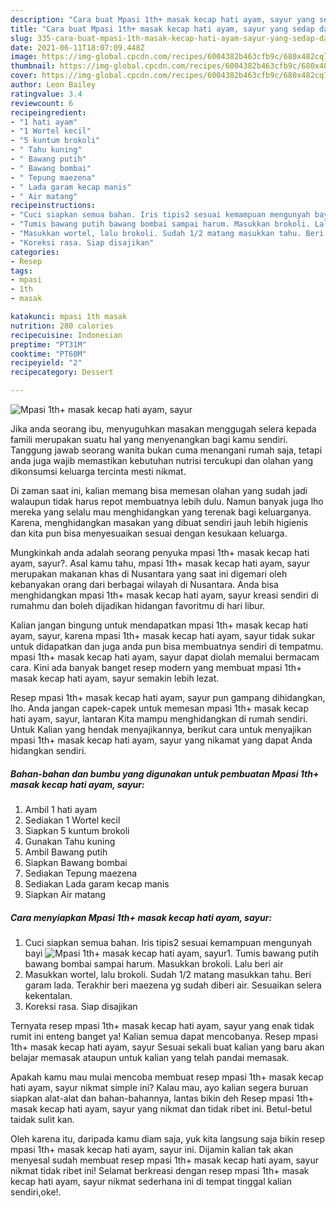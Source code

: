 ```yaml
---
description: "Cara buat Mpasi 1th+ masak kecap hati ayam, sayur yang sedap dan Mudah Dibuat"
title: "Cara buat Mpasi 1th+ masak kecap hati ayam, sayur yang sedap dan Mudah Dibuat"
slug: 335-cara-buat-mpasi-1th-masak-kecap-hati-ayam-sayur-yang-sedap-dan-mudah-dibuat
date: 2021-06-11T18:07:09.448Z
image: https://img-global.cpcdn.com/recipes/6004382b463cfb9c/680x482cq70/mpasi-1th-masak-kecap-hati-ayam-sayur-foto-resep-utama.jpg
thumbnail: https://img-global.cpcdn.com/recipes/6004382b463cfb9c/680x482cq70/mpasi-1th-masak-kecap-hati-ayam-sayur-foto-resep-utama.jpg
cover: https://img-global.cpcdn.com/recipes/6004382b463cfb9c/680x482cq70/mpasi-1th-masak-kecap-hati-ayam-sayur-foto-resep-utama.jpg
author: Leon Bailey
ratingvalue: 3.4
reviewcount: 6
recipeingredient:
- "1 hati ayam"
- "1 Wortel kecil"
- "5 kuntum brokoli"
- " Tahu kuning"
- " Bawang putih"
- " Bawang bombai"
- " Tepung maezena"
- " Lada garam kecap manis"
- " Air matang"
recipeinstructions:
- "Cuci siapkan semua bahan. Iris tipis2 sesuai kemampuan mengunyah bayi"
- "Tumis bawang putih bawang bombai sampai harum. Masukkan brokoli. Lalu beri air"
- "Masukkan wortel, lalu brokoli. Sudah 1/2 matang masukkan tahu. Beri garam lada. Terakhir beri maezena yg sudah diberi air. Sesuaikan selera kekentalan."
- "Koreksi rasa. Siap disajikan"
categories:
- Resep
tags:
- mpasi
- 1th
- masak

katakunci: mpasi 1th masak 
nutrition: 280 calories
recipecuisine: Indonesian
preptime: "PT31M"
cooktime: "PT60M"
recipeyield: "2"
recipecategory: Dessert

---
```



![Mpasi 1th+ masak kecap hati ayam, sayur](https://img-global.cpcdn.com/recipes/6004382b463cfb9c/680x482cq70/mpasi-1th-masak-kecap-hati-ayam-sayur-foto-resep-utama.jpg)

Jika anda seorang ibu, menyuguhkan masakan menggugah selera kepada famili merupakan suatu hal yang menyenangkan bagi kamu sendiri. Tanggung jawab seorang  wanita bukan cuma menangani rumah saja, tetapi anda juga wajib memastikan kebutuhan nutrisi tercukupi dan olahan yang dikonsumsi keluarga tercinta mesti nikmat.

Di zaman  saat ini, kalian memang bisa memesan olahan yang sudah jadi walaupun tidak harus repot membuatnya lebih dulu. Namun banyak juga lho mereka yang selalu mau menghidangkan yang terenak bagi keluarganya. Karena, menghidangkan masakan yang dibuat sendiri jauh lebih higienis dan kita pun bisa menyesuaikan sesuai dengan kesukaan keluarga. 



Mungkinkah anda adalah seorang penyuka mpasi 1th+ masak kecap hati ayam, sayur?. Asal kamu tahu, mpasi 1th+ masak kecap hati ayam, sayur merupakan makanan khas di Nusantara yang saat ini digemari oleh kebanyakan orang dari berbagai wilayah di Nusantara. Anda bisa menghidangkan mpasi 1th+ masak kecap hati ayam, sayur kreasi sendiri di rumahmu dan boleh dijadikan hidangan favoritmu di hari libur.

Kalian jangan bingung untuk mendapatkan mpasi 1th+ masak kecap hati ayam, sayur, karena mpasi 1th+ masak kecap hati ayam, sayur tidak sukar untuk didapatkan dan juga anda pun bisa membuatnya sendiri di tempatmu. mpasi 1th+ masak kecap hati ayam, sayur dapat diolah memalui bermacam cara. Kini ada banyak banget resep modern yang membuat mpasi 1th+ masak kecap hati ayam, sayur semakin lebih lezat.

Resep mpasi 1th+ masak kecap hati ayam, sayur pun gampang dihidangkan, lho. Anda jangan capek-capek untuk memesan mpasi 1th+ masak kecap hati ayam, sayur, lantaran Kita mampu menghidangkan di rumah sendiri. Untuk Kalian yang hendak menyajikannya, berikut cara untuk menyajikan mpasi 1th+ masak kecap hati ayam, sayur yang nikamat yang dapat Anda hidangkan sendiri.

<!--inarticleads1-->

##### Bahan-bahan dan bumbu yang digunakan untuk pembuatan Mpasi 1th+ masak kecap hati ayam, sayur:

1. Ambil 1 hati ayam
1. Sediakan 1 Wortel kecil
1. Siapkan 5 kuntum brokoli
1. Gunakan  Tahu kuning
1. Ambil  Bawang putih
1. Siapkan  Bawang bombai
1. Sediakan  Tepung maezena
1. Sediakan  Lada garam kecap manis
1. Siapkan  Air matang




<!--inarticleads2-->

##### Cara menyiapkan Mpasi 1th+ masak kecap hati ayam, sayur:

1. Cuci siapkan semua bahan. Iris tipis2 sesuai kemampuan mengunyah bayi
<img src="https://img-global.cpcdn.com/steps/54c77352b9dc28fc/160x128cq70/mpasi-1th-masak-kecap-hati-ayam-sayur-langkah-memasak-1-foto.jpg" alt="Mpasi 1th+ masak kecap hati ayam, sayur">1. Tumis bawang putih bawang bombai sampai harum. Masukkan brokoli. Lalu beri air
1. Masukkan wortel, lalu brokoli. Sudah 1/2 matang masukkan tahu. Beri garam lada. Terakhir beri maezena yg sudah diberi air. Sesuaikan selera kekentalan.
1. Koreksi rasa. Siap disajikan




Ternyata resep mpasi 1th+ masak kecap hati ayam, sayur yang enak tidak rumit ini enteng banget ya! Kalian semua dapat mencobanya. Resep mpasi 1th+ masak kecap hati ayam, sayur Sesuai sekali buat kalian yang baru akan belajar memasak ataupun untuk kalian yang telah pandai memasak.

Apakah kamu mau mulai mencoba membuat resep mpasi 1th+ masak kecap hati ayam, sayur nikmat simple ini? Kalau mau, ayo kalian segera buruan siapkan alat-alat dan bahan-bahannya, lantas bikin deh Resep mpasi 1th+ masak kecap hati ayam, sayur yang nikmat dan tidak ribet ini. Betul-betul taidak sulit kan. 

Oleh karena itu, daripada kamu diam saja, yuk kita langsung saja bikin resep mpasi 1th+ masak kecap hati ayam, sayur ini. Dijamin kalian tak akan menyesal sudah membuat resep mpasi 1th+ masak kecap hati ayam, sayur nikmat tidak ribet ini! Selamat berkreasi dengan resep mpasi 1th+ masak kecap hati ayam, sayur nikmat sederhana ini di tempat tinggal kalian sendiri,oke!.

